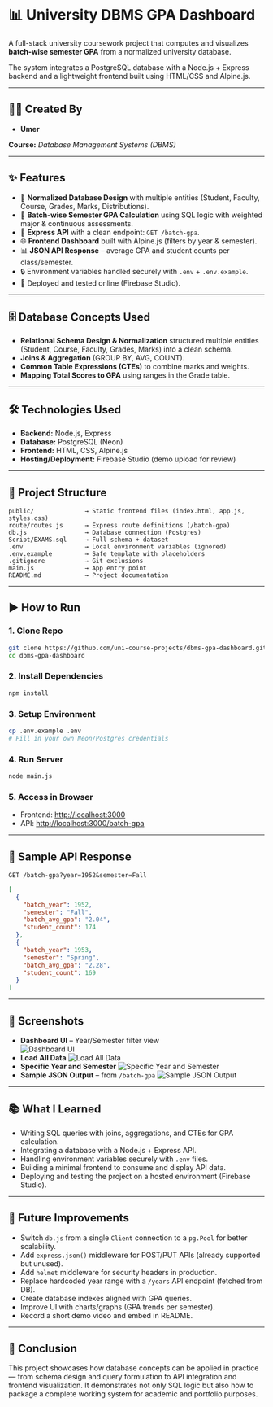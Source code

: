 # 📊 University DBMS GPA Dashboard  

A full-stack university coursework project that computes and visualizes **batch-wise semester GPA** from a normalized university database.  

The system integrates a PostgreSQL database with a Node.js + Express backend and a lightweight frontend built using HTML/CSS and Alpine.js.  

---

## 👨‍💻 Created By  
- **Umer**  

**Course:** *Database Management Systems (DBMS)*  

---

## ✨ Features  
- 📂 **Normalized Database Design** with multiple entities (Student, Faculty, Course, Grades, Marks, Distributions).  
- 🧮 **Batch-wise Semester GPA Calculation** using SQL logic with weighted major & continuous assessments.  
- 🔗 **Express API** with a clean endpoint: `GET /batch-gpa`.  
- 🌐 **Frontend Dashboard** built with Alpine.js (filters by year & semester).  
- 📊 **JSON API Response** – average GPA and student counts per class/semester.  
- 🔒 Environment variables handled securely with `.env` + `.env.example`.  
- 🚀 Deployed and tested online (Firebase Studio).  

---

## 🗄️ Database Concepts Used  
- **Relational Schema Design & Normalization** structured multiple entities (Student, Course, Faculty, Grades, Marks) into a clean schema.  
- **Joins & Aggregation** (GROUP BY, AVG, COUNT).  
- **Common Table Expressions (CTEs)** to combine marks and weights.  
- **Mapping Total Scores to GPA** using ranges in the Grade table.  

---

## 🛠️ Technologies Used  
- **Backend:** Node.js, Express  
- **Database:** PostgreSQL (Neon)  
- **Frontend:** HTML, CSS, Alpine.js  
- **Hosting/Deployment:** Firebase Studio (demo upload for review)  

---

## 📂 Project Structure  

```plaintext
public/              → Static frontend files (index.html, app.js, styles.css)
route/routes.js      → Express route definitions (/batch-gpa)
db.js                → Database connection (Postgres)
Script/EXAMS.sql     → Full schema + dataset
.env                 → Local environment variables (ignored)
.env.example         → Safe template with placeholders
.gitignore           → Git exclusions
main.js              → App entry point
README.md            → Project documentation
```

---

## ▶️ How to Run  

### 1. Clone Repo  
```bash
git clone https://github.com/uni-course-projects/dbms-gpa-dashboard.git
cd dbms-gpa-dashboard
```

### 2. Install Dependencies  
```bash
npm install
```

### 3. Setup Environment  
```bash
cp .env.example .env
# Fill in your own Neon/Postgres credentials
```

### 4. Run Server  
```bash
node main.js
```

### 5. Access in Browser  
- Frontend: [http://localhost:3000](http://localhost:3000)  
- API: [http://localhost:3000/batch-gpa](http://localhost:3000/batch-gpa)  

---

## 📡 Sample API Response  

`GET /batch-gpa?year=1952&semester=Fall`  

```json
[
  {
    "batch_year": 1952,
    "semester": "Fall",
    "batch_avg_gpa": "2.04",
    "student_count": 174
  },
  {
    "batch_year": 1953,
    "semester": "Spring",
    "batch_avg_gpa": "2.28",
    "student_count": 169
  }
]
```

---

## 📸 Screenshots  

- **Dashboard UI** – Year/Semester filter view  
![Dashboard UI](screenshots/dashboard.png)
- **Load All Data**
![Load All Data](screenshots/load-all-data.png)
- **Specific Year and Semester**
![Specific Year and Semester](screenshots/specific-year-semester.png)
- **Sample JSON Output** – from `/batch-gpa`
![Sample JSON Output](screenshots/json.png)  

---

## 📚 What I Learned  
- Writing SQL queries with joins, aggregations, and CTEs for GPA calculation.  
- Integrating a database with a Node.js + Express API.  
- Handling environment variables securely with `.env` files.  
- Building a minimal frontend to consume and display API data.  
- Deploying and testing the project on a hosted environment (Firebase Studio).  

---

## 🔮 Future Improvements  
- Switch `db.js` from a single `Client` connection to a `pg.Pool` for better scalability.  
- Add `express.json()` middleware for POST/PUT APIs (already supported but unused).  
- Add `helmet` middleware for security headers in production.  
- Replace hardcoded year range with a `/years` API endpoint (fetched from DB).  
- Create database indexes aligned with GPA queries.  
- Improve UI with charts/graphs (GPA trends per semester).  
- Record a short demo video and embed in README.  

---

## 🏁 Conclusion  
This project showcases how database concepts can be applied in practice — from schema design and query formulation to API integration and frontend visualization. It demonstrates not only SQL logic but also how to package a complete working system for academic and portfolio purposes.  
